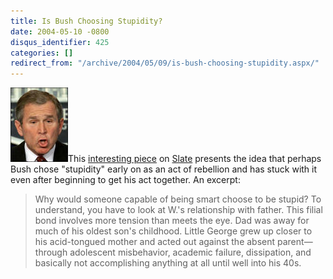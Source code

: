 ```yaml
---
title: Is Bush Choosing Stupidity?
date: 2004-05-10 -0800
disqus_identifier: 425
categories: []
redirect_from: "/archive/2004/05/09/is-bush-choosing-stupidity.aspx/"
---
```


![Dubya](/images/Dubya.jpg)This [interesting
piece](http://slate.msn.com/id/2100064/) on
[Slate](http://www.slate.com) presents the idea that perhaps Bush chose
"stupidity" early on as an act of rebellion and has stuck with it even
after beginning to get his act together. An excerpt:

> Why would someone capable of being smart choose to be stupid? To
> understand, you have to look at W.'s relationship with father. This
> filial bond involves more tension than meets the eye. Dad was away for
> much of his oldest son's childhood. Little George grew up closer to
> his acid-tongued mother and acted out against the absent
> parent—through adolescent misbehavior, academic failure, dissipation,
> and basically not accomplishing anything at all until well into his
> 40s.

